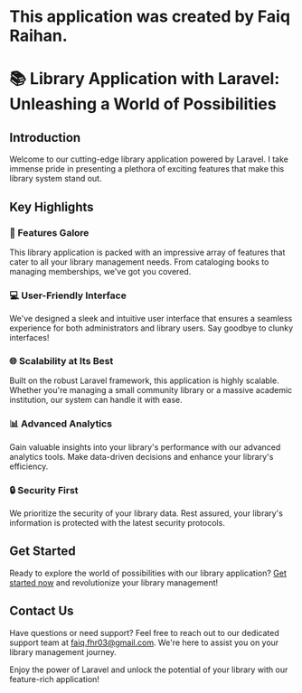 # This application was created by Faiq Raihan.

# 📚 Library Application with Laravel: Unleashing a World of Possibilities

## Introduction

Welcome to our cutting-edge library application powered by Laravel. I take immense pride in presenting a plethora of exciting features that make this library system stand out.

## Key Highlights

### 🚀 Features Galore

This library application is packed with an impressive array of features that cater to all your library management needs. From cataloging books to managing memberships, we've got you covered.

### 💻 User-Friendly Interface

We've designed a sleek and intuitive user interface that ensures a seamless experience for both administrators and library users. Say goodbye to clunky interfaces!

### 🌐 Scalability at Its Best

Built on the robust Laravel framework, this application is highly scalable. Whether you're managing a small community library or a massive academic institution, our system can handle it with ease.

### 📊 Advanced Analytics

Gain valuable insights into your library's performance with our advanced analytics tools. Make data-driven decisions and enhance your library's efficiency.

### 🔒 Security First

We prioritize the security of your library data. Rest assured, your library's information is protected with the latest security protocols.

## Get Started

Ready to explore the world of possibilities with our library application? [Get started now](link-to-get-started) and revolutionize your library management!

## Contact Us

Have questions or need support? Feel free to reach out to our dedicated support team at [faiq.fhr03@gmail.com](mailto:developer). We're here to assist you on your library management journey.

Enjoy the power of Laravel and unlock the potential of your library with our feature-rich application!
